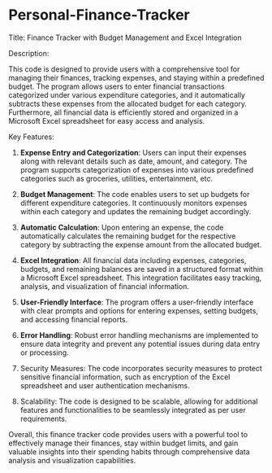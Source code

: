 # Personal-Finance-Tracker
Title: Finance Tracker with Budget Management and Excel Integration

Description:

This code is designed to provide users with a comprehensive tool for managing their finances, tracking expenses, and staying within a predefined budget. The program allows users to enter financial transactions categorized under various expenditure categories, and it automatically subtracts these expenses from the allocated budget for each category. Furthermore, all financial data is efficiently stored and organized in a Microsoft Excel spreadsheet for easy access and analysis.

Key Features:

1. **Expense Entry and Categorization**: Users can input their expenses along with relevant details such as date, amount, and category. The program supports categorization of expenses into various predefined categories such as groceries, utilities, entertainment, etc.

2. **Budget Management**: The code enables users to set up budgets for different expenditure categories. It continuously monitors expenses within each category and updates the remaining budget accordingly.

3. **Automatic Calculation**: Upon entering an expense, the code automatically calculates the remaining budget for the respective category by subtracting the expense amount from the allocated budget.

4. **Excel Integration**: All financial data including expenses, categories, budgets, and remaining balances are saved in a structured format within a Microsoft Excel spreadsheet. This integration facilitates easy tracking, analysis, and visualization of financial information.

5. **User-Friendly Interface**: The program offers a user-friendly interface with clear prompts and options for entering expenses, setting budgets, and accessing financial reports.

6. **Error Handling**: Robust error handling mechanisms are implemented to ensure data integrity and prevent any potential issues during data entry or processing.

7. Security Measures: The code incorporates security measures to protect sensitive financial information, such as encryption of the Excel spreadsheet and user authentication mechanisms.

8. Scalability: The code is designed to be scalable, allowing for additional features and functionalities to be seamlessly integrated as per user requirements.

Overall, this finance tracker code provides users with a powerful tool to effectively manage their finances, stay within budget limits, and gain valuable insights into their spending habits through comprehensive data analysis and visualization capabilities.

